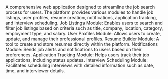 A comprehensive web application designed to streamline the job search process for users. 
The platform provides various modules to handle job listings, user profiles, resume creation, notifications, application tracking, and interview scheduling.
Job Listings Module: Enables users to search and filter job listings based on criteria such as title, company, location, category, employment type, and salary.
User Profiles Module: Allows users to create, update, and manage their professional profiles.
Resume Builder Module: A tool to create and store resumes directly within the platform.
Notifications Module: Sends job alerts and notifications to users based on their preferences.
Application Tracking Module: Helps users track their job applications, including status updates.
Interview Scheduling Module: Facilitates scheduling interviews with detailed information such as date, time, and interviewer details.
